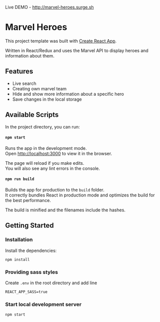 Live DEMO - http://marvel-heroes.surge.sh

# Marvel Heroes

This project template was built with [Create React App](https://github.com/facebookincubator/create-react-app).

Written in React/Redux and uses the Marvel API to display heroes and information about them.

## Features

- Live search
- Creating own marvel team
- Hide and show more information about a specific hero
- Save changes in the local storage

## Available Scripts

In the project directory, you can run:

#### `npm start`

Runs the app in the development mode.<br>
Open [http://localhost:3000](http://localhost:3000) to view it in the browser.

The page will reload if you make edits.<br>
You will also see any lint errors in the console.

#### `npm run build`

Builds the app for production to the `build` folder.<br>
It correctly bundles React in production mode and optimizes the build for the best performance.

The build is minified and the filenames include the hashes.<br>

## Getting Started

### Installation

Install the dependencies:
```
npm install
```
### Providing sass styles

Create `.env` in the root directory and add line 
```
REACT_APP_SASS=true
```
### Start local development server
```
npm start
```
